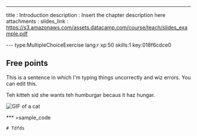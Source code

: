 ---
title       : Introduction
description : Insert the chapter description here
attachments :
  slides_link : https://s3.amazonaws.com/assets.datacamp.com/course/teach/slides_example.pdf

--- type:MultipleChoiceExercise lang:r xp:50 skills:1 key:018f6cdce0
## Free points

This is a sentence in which I'm typing things uncorrectly and wiz errors. You can edit this.

Teh kitteh sid she wants teh humburgar becaus it haz hungar.

![GIF of a cat](http://thecatapi.com/api/images/get?format=src&type=gif)

*** =sample_code
```{r}
# Tdfds


```